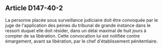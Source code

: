Article D147-40-2
----
La personne placée sous surveillance judiciaire doit être convoquée par le juge
de l'application des peines du tribunal de grande instance dans le ressort
duquel elle doit résider, dans un délai maximal de huit jours à compter de sa
libération. Cette convocation lui est notifiée contre émargement, avant sa
libération, par le chef d'établissement pénitentiaire.
